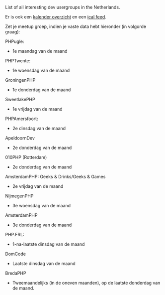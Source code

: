 List of all interesting dev usergroups in the Netherlands.

Er is ook een [kalender overzicht](https://www.google.com/calendar/embed?src=services%40atimmer.com&ctz=Europe/Amsterdam ) en een [ical feed](https://www.google.com/calendar/ical/services%40atimmer.com/public/basic.ics).

Zet je meetup groep, indien je vaste data hebt hieronder
(in volgorde graag):
 
PHPugle:
- 1e maandag van de maand
 
PHPTwente:
- 1e woensdag van de maand
 
GroningenPHP
- 1e donderdag van de maand
 
SweetlakePHP
- 1e vrijdag van de maand
 
PHPAmersfoort:
- 2e dinsdag van de maand
 
ApeldoornDev
- 2e donderdag van de maand
 
010PHP (Rotterdam)
- 2e donderdag van de maand
 
AmsterdamPHP: Geeks & Drinks/Geeks & Games
- 2e vrijdag van de maand
 
NijmegenPHP
- 3e woensdag van de maand
 
AmsterdamPHP
- 3e donderdag van de maand
 
PHP.FRL:
- 1-na-laatste dinsdag van de maand
 
DomCode
- Laatste dinsdag van de maand

BredaPHP
- Tweemaandelijks (in de oneven maanden), op de laatste donderdag van de maand.

